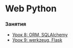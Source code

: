 # Web Python


### Занятия

- [Урок 8: ORM, SQLAlchemy](lessons/lesson.8/)
- [Урок 9: werkzeug, Flask](lessons/lesson.9/)

